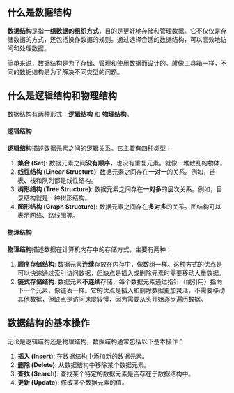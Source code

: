 ## 什么是数据结构

**数据结构**是指**一组数据的组织方式**，目的是更好地存储和管理数据。它不仅仅是存储数据的方式，还包括操作数据的规则。通过选择合适的数据结构，可以高效地访问和处理数据。

简单来说，数据结构是为了存储、管理和使用数据而设计的。就像工具箱一样，不同的数据结构是为了解决不同类型的问题。

## 什么是逻辑结构和物理结构

数据结构有两种形式：**逻辑结构** 和 **物理结构**。

#### 逻辑结构

**逻辑结构**描述数据元素之间的逻辑关系。它主要有四种类型：

1. **集合 (Set)**: 数据元素之间**没有顺序**，也没有重复元素。就像一堆散乱的物体。
2. **线性结构 (Linear Structure)**: 数据元素之间存在**一对一**的关系。例如，链表、栈和队列都是线性结构。
3. **树形结构 (Tree Structure)**: 数据元素之间存在**一对多**的层次关系。例如，目录结构就是一种树形结构。
4. **图形结构 (Graph Structure)**: 数据元素之间存在**多对多**的关系。图结构可以表示网络、路线图等。

#### 物理结构

**物理结构**描述数据在计算机内存中的存储方式，主要有两种：

1. **顺序存储结构**: 数据元素**连续**存放在内存中，像数组一样。这种方式的优点是可以快速通过索引访问数据，但缺点是插入或删除元素时需要移动大量数据。
2. **链式存储结构**: 数据元素**不连续**存储，每个数据元素通过指针（或引用）指向下一个元素，像链表一样。它的优点是插入和删除数据更加灵活，不需要移动其他数据，但缺点是访问速度较慢，因为需要从头开始逐步遍历数据。

## 数据结构的基本操作

无论是逻辑结构还是物理结构，数据结构通常包括以下基本操作：

1. **插入 (Insert)**: 在数据结构中添加新的数据元素。
2. **删除 (Delete)**: 从数据结构中移除某个数据元素。
3. **查找 (Search)**: 查找某个特定的数据元素是否存在于数据结构中。
4. **更新 (Update)**: 修改某个数据元素的值。
